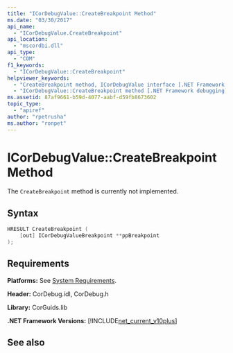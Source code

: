 ```yaml
---
title: "ICorDebugValue::CreateBreakpoint Method"
ms.date: "03/30/2017"
api_name: 
  - "ICorDebugValue.CreateBreakpoint"
api_location: 
  - "mscordbi.dll"
api_type: 
  - "COM"
f1_keywords: 
  - "ICorDebugValue::CreateBreakpoint"
helpviewer_keywords: 
  - "CreateBreakpoint method, ICorDebugValue interface [.NET Framework debugging]"
  - "ICorDebugValue::CreateBreakpoint method [.NET Framework debugging]"
ms.assetid: 87af9661-b59d-4077-aabf-d59fb8673602
topic_type: 
  - "apiref"
author: "rpetrusha"
ms.author: "ronpet"
---
```

# ICorDebugValue::CreateBreakpoint Method
The `CreateBreakpoint` method is currently not implemented.  
  
## Syntax  
  
```cpp  
HRESULT CreateBreakpoint (  
    [out] ICorDebugValueBreakpoint **ppBreakpoint  
);  
```  
  
## Requirements  
 **Platforms:** See [System Requirements](../../../../docs/framework/get-started/system-requirements.md).  
  
 **Header:** CorDebug.idl, CorDebug.h  
  
 **Library:** CorGuids.lib  
  
 **.NET Framework Versions:** [!INCLUDE[net_current_v10plus](../../../../includes/net-current-v10plus-md.md)]  
  
## See also
